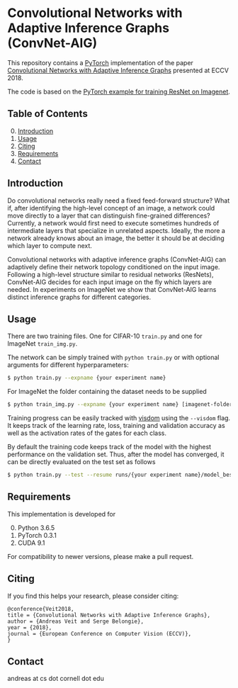 # Convolutional Networks with Adaptive Inference Graphs (ConvNet-AIG)

This repository contains a [PyTorch](http://pytorch.org/) implementation of the paper [Convolutional Networks with Adaptive Inference Graphs](https://arxiv.org/abs/1711.11503) presented at ECCV 2018. 

The code is based on the [PyTorch example for training ResNet on Imagenet](https://github.com/pytorch/examples/tree/master/imagenet).

## Table of Contents
0. [Introduction](#introduction)
0. [Usage](#usage)
0. [Citing](#citing)
0. [Requirements](#requirements)
0. [Contact](#contact)

## Introduction
Do convolutional networks really need a fixed feed-forward structure? What if, after identifying the high-level concept of an image, a network could move directly to a layer that can distinguish fine-grained differences? Currently, a network would first need to execute sometimes hundreds of intermediate layers that specialize in unrelated aspects. Ideally, the more a network already knows about an image, the better it should be at deciding which layer to compute next. 

Convolutional networks with adaptive inference graphs (ConvNet-AIG) can adaptively define their network topology conditioned on the input image. Following a high-level structure similar to residual networks (ResNets), ConvNet-AIG decides for each input image on the fly which layers are needed. In experiments on ImageNet we show that ConvNet-AIG learns distinct inference graphs for different categories.

## Usage
There are two training files. One for CIFAR-10 `train.py` and one for ImageNet `train_img.py`.

The network can be simply trained with `python train.py` or with optional arguments for different hyperparameters:
```sh
$ python train.py --expname {your experiment name}
```

For ImageNet the folder containing the dataset needs to be supplied

```sh
$ python train_img.py --expname {your experiment name} [imagenet-folder with train and val folders]
```

Training progress can be easily tracked with [visdom](https://github.com/facebookresearch/visdom) using the `--visdom` flag. It keeps track of the learning rate, loss, training and validation accuracy as well as the activation rates of the gates for each class.


By default the training code keeps track of the model with the highest performance on the validation set. Thus, after the model has converged, it can be directly evaluated on the test set as follows
```sh
$ python train.py --test --resume runs/{your experiment name}/model_best.pth.tar
```

## Requirements 
This implementation is developed for 

0. Python 3.6.5
0. PyTorch 0.3.1
0. CUDA 9.1

For compatibility to newer versions, please make a pull request.

## Citing
If you find this helps your research, please consider citing:

```
@conference{Veit2018,
title = {Convolutional Networks with Adaptive Inference Graphs},
author = {Andreas Veit and Serge Belongie},
year = {2018},
journal = {European Conference on Computer Vision (ECCV)},
}
```


## Contact
andreas at cs dot cornell dot edu 
